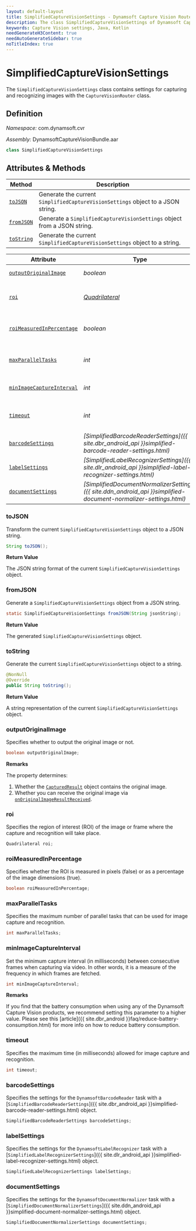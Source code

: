 ```yaml
---
layout: default-layout
title: SimplifiedCaptureVisionSettings - Dynamsoft Capture Vision Router Module Android Edition API Reference
description: The class SimplifiedCaptureVisionSettings of Dynamsoft Capture Vision Router Module contains settings for capturing and recognizing images with the CaptureVisionRouter class.
keywords: Capture Vision settings, Java, Kotlin
needGenerateH3Content: true
needAutoGenerateSidebar: true
noTitleIndex: true
---
```


# SimplifiedCaptureVisionSettings

The `SimplifiedCaptureVisionSettings` class contains settings for capturing and recognizing images with the `CaptureVisionRouter` class.

## Definition

*Namespace:* com.dynamsoft.cvr

*Assembly:* DynamsoftCaptureVisionBundle.aar

```java
class SimplifiedCaptureVisionSettings
```

## Attributes & Methods

| Method               | Description |
|----------------------|-------------|
| [`toJSON`](#tojson) | Generate the current `SimplifiedCaptureVisionSettings` object to a JSON string. |
| [`fromJSON`](#fromjson) | Generate a `SimplifiedCaptureVisionSettings` object from a JSON string. |
| [`toString`](#tostring) | Generate the current `SimplifiedCaptureVisionSettings` object to a string. |



| Attribute | Type | Description |
| --------- | ---- | ----------- |
| [`outputOriginalImage`](#capturedresultitemtypes) | *boolean* | Specifies whether to output the original image or not. |
| [`roi`](#roi) | *[Quadrilateral](../../core/basic-structures/quadrilateral.md)* | Specifies the region of interest (ROI) of the image or frame where the capture and recognition will take place. |
| [`roiMeasuredInPercentage`](#roimeasuredinpercentage) | *boolean* | Specifies whether the ROI is measured in pixels (false) or as a percentage of the image dimensions (true). |
| [`maxParallelTasks`](#maxparalleltasks) | *int* | Specifies the maximum number of parallel tasks that can be used for image capture and recognition. |
| [`minImageCaptureInterval`](#minimagecaptureinterval) | *int* | Set the minimum capture interval, measured in milliseconds. |
| [`timeout`](#timeout) | *int* | Specifies the maximum time (in milliseconds) allowed for image capture and recognition. |
| [`barcodeSettings`](#barcodesettings) | *[SimplifiedBarcodeReaderSettings]({{ site.dbr_android_api }}simplified-barcode-reader-settings.html)* | Specifies the settings for the `DynamsoftBarcodeReader` task. |
| [`labelSettings`](#labelsettings) | *[SimplifiedLabelRecognizerSettings]({{ site.dlr_android_api }}simplified-label-recognizer-settings.html)* | Specifies the settings for the `DynamsoftLabelRecognizer` task. |
| [`documentSettings`](#documentsettings) | *[SimplifiedDocumentNormalizerSettings]({{ site.ddn_android_api }}simplified-document-normalizer-settings.html)* | Specifies the settings for the `DynamsoftDocumentNormalizer` task. |

### toJSON

Transform the current `SimplifiedCaptureVisionSettings` object to a JSON string.

```java
String toJSON();
```

**Return Value**

The JSON string format of the current `SimplifiedCaptureVisionSettings` object.

### fromJSON

Generate a `SimplifiedCaptureVisionSettings` object from a JSON string.

```java
static SimplifiedCaptureVisionSettings fromJSON(String jsonString);
```

**Return Value**

The generated `SimplifiedCaptureVisionSettings` object.

### toString

Generate the current `SimplifiedCaptureVisionSettings` object to a string.

```java
@NonNull
@Override
public String toString();
```

**Return Value**

A string representation of the current `SimplifiedCaptureVisionSettings` object.

### outputOriginalImage

Specifies whether to output the original image or not.

```java
boolean outputOriginalImage;
```

**Remarks**

The property determines:

1. Whether the [`CapturedResult`](captured-result.html) object contains the original image.
2. Whether you can receive the original image via [`onOriginalImageResultReceived`](captured-result-receiver.md#onoriginalimageresultreceived).

### roi

Specifies the region of interest (ROI) of the image or frame where the capture and recognition will take place.

```java
Quadrilateral roi;
```

### roiMeasuredInPercentage

Specifies whether the ROI is measured in pixels (false) or as a percentage of the image dimensions (true).

```java
boolean roiMeasuredInPercentage;
```

### maxParallelTasks

Specifies the maximum number of parallel tasks that can be used for image capture and recognition.

```java
int maxParallelTasks;
```

### minImageCaptureInterval

Set the minimum capture interval (in milliseconds) between consecutive frames when capturing via video. In other words, it is a measure of the frequency in which frames are fetched.

```java
int minImageCaptureInterval;
```

**Remarks**

If you find that the battery consumption when using any of the Dynamsoft Capture Vision products, we recommend setting this parameter to a higher value. Please see this [article]({{ site.dbr_android }}faq/reduce-battery-consumption.html) for more info on how to reduce battery consumption.

### timeout

Specifies the maximum time (in milliseconds) allowed for image capture and recognition.

```java
int timeout;
```

### barcodeSettings

Specifies the settings for the `DynamsoftBarcodeReader` task with a [`SimplifiedBarcodeReaderSettings`]({{ site.dbr_android_api }}simplified-barcode-reader-settings.html) object.

```java
SimplifiedBarcodeReaderSettings barcodeSettings;
```

### labelSettings

Specifies the settings for the `DynamsoftLabelRecognizer` task with a [`SimplifiedLabelRecognizerSettings`]({{ site.dlr_android_api }}simplified-label-recognizer-settings.html) object.

```java
SimplifiedLabelRecognizerSettings labelSettings;
```

### documentSettings

Specifies the settings for the `DynamsoftDocumentNormalizer` task with a [`SimplifiedDocumentNormalizerSettings`]({{ site.ddn_android_api }}simplified-document-normalizer-settings.html) object.

```java
SimplifiedDocumentNormalizerSettings documentSettings;
```
